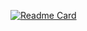 [![Readme Card](https://github-readme-stats.vercel.app/api/pin/?username=brenoprata10&repo=brenoprata10)](https://github.com/brenoprata10/brenoprata10)
